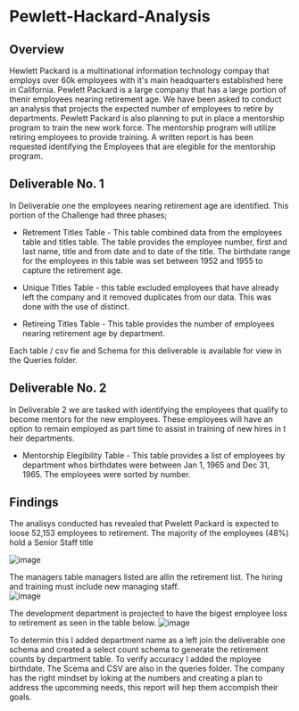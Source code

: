 # Pewlett-Hackard-Analysis 
## Overview 
Hewlett Packard is a multinational information technology compay that employs over 60k employees with it's main headquarters established here in California. Pewlett Packard is a large company that has a large portion of thenir employees nearing retirement age. We have been asked to conduct an analysis that projects the expected number of employees to retire by departments. Pewlett Packard is also planning to put in place a mentorship program to train the new work force. The mentorship program will utilize retiring employees to provide training. A written report is has been requested identifying the Employees that are elegible for the mentorship program. 


## Deliverable No. 1 

In Deliverable one the employees nearing retirement age are identified. This portion of the Challenge had three phases; 

* Retrement Titles Table - This table combined data from the employees table and titles table. The table provides the employee number, first and last name, title and from date and to date of the title. The birthdate range for the employees in this table was set between 1952 and 1955 to capture the retirement age. 

* Unique Titles Table - this table excluded employees that have already left the company and it removed duplicates from our data. This was done with the use of distinct. 

* Retireing Titles Table - This table provides the number of employees nearing retirement age by  department.

Each table / csv fie  and Schema for this deliverable is available for view in the Queries folder.

## Deliverable No. 2

In Deliverable 2 we are tasked with identifying the employees that qualify to  become mentors for the new employees. These employees will have an option to remain employed as part time to assist in training of new hires in t heir departments.

* Mentorship Elegibility Table - This table provides a list of employees by department whos birthdates were between Jan 1, 1965 and Dec 31, 1965. The employees were sorted by number. 

## Findings 

The analisys conducted has revealed that Pwelett Packard is expected to loose 52,153 employees to retirement. The majority of the employees (48%) hold a  Senior Staff title

![image](https://user-images.githubusercontent.com/104601282/180938227-18ec8eed-db04-40a5-8dfb-9718e1aec3e7.png)

The managers table managers listed are allin the retirement list. The hiring and training must include new managing staff.  
![image](https://user-images.githubusercontent.com/104601282/180944244-c7a36a2b-a11e-404c-ac54-710406dde2ea.png)

The development department is projected to have the bigest employee loss to retirement as seen in the table below. 
![image](https://user-images.githubusercontent.com/104601282/180945680-051aea8c-7514-46cc-9057-0344a8d0966c.png)

To determin this I added department name as a left join the deliverable one schema and created a select count schema to generate the retirement counts by department table. To verify accuracy I added the mployee birthdate. The Scema and CSV are also in the queries folder. 
The company has the right mindset by loking at the numbers and creating a plan to address the upcomming needs, this report will hep them accompish their goals.


